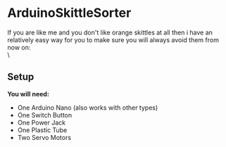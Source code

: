 # ArduinoSkittleSorter
If you are like me and you don't like orange skittles at all then i have an relatively easy way for you to make sure you will always avoid them from now on:\
\

## Setup
  **You will need:**
  - One Arduino Nano (also works with other types)
  - One Switch Button
  - One Power Jack
  - One Plastic Tube
  - Two Servo Motors
